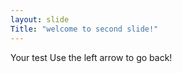 ```yaml
--- 
layout: slide
Title: "welcome to second slide!"
--- 
```

Your test
Use the left arrow to go back! 
